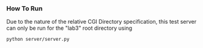 ### How To Run

Due to the nature of the relative CGI Directory specification, this test server
can only be run for the "lab3" root directory using

```bash
python server/server.py
```
